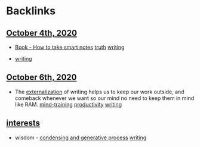 
# Backlinks
## [October 4th, 2020](<October 4th, 2020.md>)
- [Book - How to take smart notes](<Book - How to take smart notes.md>) [truth](<truth.md>) [writing](<writing.md>)

- [writing](<writing.md>)

## [October 6th, 2020](<October 6th, 2020.md>)
- The [externalization](<externalization.md>) of writing helps us to keep our work outside, and comeback whenever we want so our mind no need to keep them in mind like RAM. [mind-training](<mind-training.md>) [productivity](<productivity.md>) [writing](<writing.md>)

## [interests](<interests.md>)
- wisdom - [condensing and generative process](<condensing and generative process.md>) [writing](<writing.md>)

